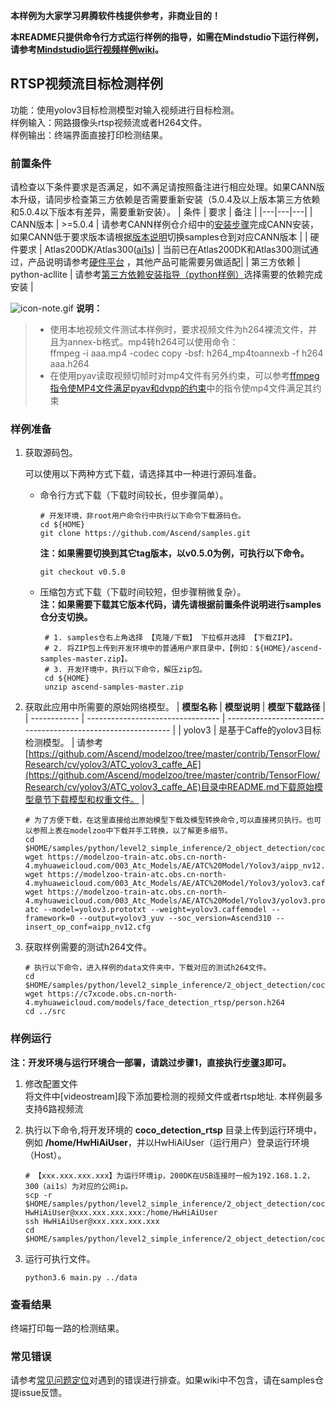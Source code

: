 **本样例为大家学习昇腾软件栈提供参考，非商业目的！**

**本README只提供命令行方式运行样例的指导，如需在Mindstudio下运行样例，请参考[Mindstudio运行视频样例wiki](https://github.com/Ascend/samples/wikis/Mindstudio%E8%BF%90%E8%A1%8C%E8%A7%86%E9%A2%91%E6%A0%B7%E4%BE%8B?sort_id=3170138)。**

## RTSP视频流目标检测样例
功能：使用yolov3目标检测模型对输入视频进行目标检测。  
样例输入：网路摄像头rtsp视频流或者H264文件。   
样例输出：终端界面直接打印检测结果。

### 前置条件
请检查以下条件要求是否满足，如不满足请按照备注进行相应处理。如果CANN版本升级，请同步检查第三方依赖是否需要重新安装（5.0.4及以上版本第三方依赖和5.0.4以下版本有差异，需要重新安装）。
| 条件 | 要求 | 备注 |
|---|---|---|
| CANN版本 | >=5.0.4 | 请参考CANN样例仓介绍中的[安装步骤](https://github.com/Ascend/samples#%E5%AE%89%E8%A3%85)完成CANN安装，如果CANN低于要求版本请根据[版本说明](https://github.com/Ascend/samples/blob/master/README_CN.md#%E7%89%88%E6%9C%AC%E8%AF%B4%E6%98%8E)切换samples仓到对应CANN版本 |
| 硬件要求 | Atlas200DK/Atlas300([ai1s](https://support.huaweicloud.com/productdesc-ecs/ecs_01_0047.html#ecs_01_0047__section78423209366))  | 当前已在Atlas200DK和Atlas300测试通过，产品说明请参考[硬件平台](https://ascend.huawei.com/zh/#/hardware/product) ，其他产品可能需要另做适配|
| 第三方依赖 | python-acllite | 请参考[第三方依赖安装指导（python样例）](../../../environment)选择需要的依赖完成安装 |

![](https://images.gitee.com/uploads/images/2020/1106/160652_6146f6a4_5395865.gif "icon-note.gif") **说明：**  
> - 使用本地视频文件测试本样例时，要求视频文件为h264裸流文件，并且为annex-b格式。mp4转h264可以使用命令：    
>   ffmpeg -i aaa.mp4 -codec copy -bsf: h264_mp4toannexb -f h264 aaa.h264
> - 在使用pyav读取视频切帧时对mp4文件有另外约束，可以参考[ffmpeg指令使MP4文件满足pyav和dvpp的约束](https://bbs.huaweicloud.com/forum/thread-131548-1-1.html)中的指令使mp4文件满足其约束

### 样例准备

1. 获取源码包。

   可以使用以下两种方式下载，请选择其中一种进行源码准备。   
    - 命令行方式下载（下载时间较长，但步骤简单）。
       ```    
       # 开发环境，非root用户命令行中执行以下命令下载源码仓。    
       cd ${HOME}     
       git clone https://github.com/Ascend/samples.git
       ```
       **注：如果需要切换到其它tag版本，以v0.5.0为例，可执行以下命令。**
       ```
       git checkout v0.5.0
       ```   
    - 压缩包方式下载（下载时间较短，但步骤稍微复杂）。   
       **注：如果需要下载其它版本代码，请先请根据前置条件说明进行samples仓分支切换。**   
       ``` 
        # 1. samples仓右上角选择 【克隆/下载】 下拉框并选择 【下载ZIP】。    
        # 2. 将ZIP包上传到开发环境中的普通用户家目录中，【例如：${HOME}/ascend-samples-master.zip】。     
        # 3. 开发环境中，执行以下命令，解压zip包。     
        cd ${HOME}    
        unzip ascend-samples-master.zip
        ```

2. 获取此应用中所需要的原始网络模型。
    | **模型名称** | **模型说明**                      | **模型下载路径**                                             |
    | ------------ | --------------------------------- | ------------------------------------------------------------ |
    | yolov3       | 是基于Caffe的yolov3目标检测模型。 | 请参考[https://github.com/Ascend/modelzoo/tree/master/contrib/TensorFlow/Research/cv/yolov3/ATC_yolov3_caffe_AE](https://github.com/Ascend/modelzoo/tree/master/contrib/TensorFlow/Research/cv/yolov3/ATC_yolov3_caffe_AE)目录中README.md下载原始模型章节下载模型和权重文件。 |
    
    ```
    # 为了方便下载，在这里直接给出原始模型下载及模型转换命令,可以直接拷贝执行。也可以参照上表在modelzoo中下载并手工转换，以了解更多细节。     
    cd $HOME/samples/python/level2_simple_inference/2_object_detection/coco_detection_rtsp/model/    
    wget https://modelzoo-train-atc.obs.cn-north-4.myhuaweicloud.com/003_Atc_Models/AE/ATC%20Model/Yolov3/aipp_nv12.cfg    
    wget https://modelzoo-train-atc.obs.cn-north-4.myhuaweicloud.com/003_Atc_Models/AE/ATC%20Model/Yolov3/yolov3.caffemodel
    wget https://modelzoo-train-atc.obs.cn-north-4.myhuaweicloud.com/003_Atc_Models/AE/ATC%20Model/Yolov3/yolov3.prototxt
    atc --model=yolov3.prototxt --weight=yolov3.caffemodel --framework=0 --output=yolov3_yuv --soc_version=Ascend310 --insert_op_conf=aipp_nv12.cfg
    ```

3. 获取样例需要的测试h264文件。
    ```
    # 执行以下命令，进入样例的data文件夹中，下载对应的测试h264文件。
    cd $HOME/samples/python/level2_simple_inference/2_object_detection/coco_detection_rtsp/data
    wget https://c7xcode.obs.cn-north-4.myhuaweicloud.com/models/face_detection_rtsp/person.h264
    cd ../src
    ```

### 样例运行

**注：开发环境与运行环境合一部署，请跳过步骤1，直接执行[步骤3](#step_2)即可。**   

1. 修改配置文件    
   将文件中[videostream]段下添加要检测的视频文件或者rtsp地址. 本样例最多支持6路视频流

2. 执行以下命令,将开发环境的 **coco_detection_rtsp** 目录上传到运行环境中，例如 **/home/HwHiAiUser**，并以HwHiAiUser（运行用户）登录运行环境（Host）。
   ```
   # 【xxx.xxx.xxx.xxx】为运行环境ip，200DK在USB连接时一般为192.168.1.2，300（ai1s）为对应的公网ip。
   scp -r $HOME/samples/python/level2_simple_inference/2_object_detection/coco_detection_rtsp HwHiAiUser@xxx.xxx.xxx.xxx:/home/HwHiAiUser
   ssh HwHiAiUser@xxx.xxx.xxx.xxx
   cd $HOME/samples/python/level2_simple_inference/2_object_detection/coco_detection_rtsp/src
   ```

3. <a name="step_2"></a>运行可执行文件。
   ```
   python3.6 main.py ../data
   ```

### 查看结果

终端打印每一路的检测结果。

### 常见错误
请参考[常见问题定位](https://github.com/Ascend/samples/wikis/%E5%B8%B8%E8%A7%81%E9%97%AE%E9%A2%98%E5%AE%9A%E4%BD%8D/%E4%BB%8B%E7%BB%8D)对遇到的错误进行排查。如果wiki中不包含，请在samples仓提issue反馈。